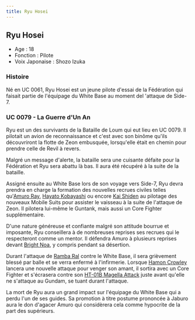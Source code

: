 ```yaml
---
title: Ryu Hosei
---
```



Ryu Hosei
---------







* Age : 18
* Fonction : Pilote
* Voix Japonaise : Shozo Izuka


### Histoire


Né en UC 0061, Ryu Hosei est un jeune pilote d'essai de la Fédération qui faisait partie de l'équipage du White Base au moment del 'attaque de Side-7.


### UC 0079 - La Guerre d'Un An


Ryu est un des survivants de la Bataille de Loum qui eut lieu en UC 0079. Il pilotait un avion de reconnaissance et c'est avec son binôme qu'ils découvriront la flotte de Zeon embusquée, lorsqu'elle était en chemin pour prendre celle de Revil à revers.


Malgré un message d'alerte, la bataille sera une cuisante défaite pour la Fédération et Ryu sera abattu là bas. Il aura été récupéré à la suite de la bataille. 


Assigné ensuite au White Base lors de son voyage vers Side-7, Ryu devra prendra en charge la formation des nouvelles recrues civiles telles qu'[Amuro Ray](uc/mobile-suit-gundam/amuro-ray.html), [Hayato Kobayashi](uc/mobile-suit-gundam/hayato-kobayashi.html) ou encore [Kai Shiden](uc/mobile-suit-gundam/kai-shiden.html) au pilotage des nouveaux Mobile Suits pour assister le vaisseau à la suite de l'attaque de Zeon. Il pilotera lui-même le Guntank, mais aussi un Core Fighter supplémentaire. 


D'une nature généreuse et confiante malgré son attitude bourrue et imposante, Ryu conseillera à de nombreuses reprises ses recrues qui le respecteront comme un mentor. Il défendra Amuro à plusieurs reprises devant [Bright Noa](uc/mobile-suit-gundam/bright-noa.html), y compris pendant sa désertion. 


Durant l'attaque de [Ramba Ral](uc/mobile-suit-gundam/ramba-ral.html) contre le White Base, il sera grièvement blessé par balle et se verra enfermé à l'infirmerie. Lorsque [Hamon Crowley](uc/mobile-suit-gundam/hamon-crowley.html) lancera une nouvelle attaque pour venger son amant, il sortira avec un Core Fighter et s'écrasera contre son [HT-01B Magella Attack](uc/mobile-suit-gundam/ht-01b-magella-attack.html) juste avant qu'elle ne s'attaque au Gundam, se tuant durant l'attaque. 


La mort de Ryu aura un grand impact sur l'équipage du White Base qui a perdu l'un de ses guides. Sa promotion à titre postume prononcée à Jaburo aura le don d'agacer Amuro qui considèrera cela comme hypocrite de la part des supérieurs. 


